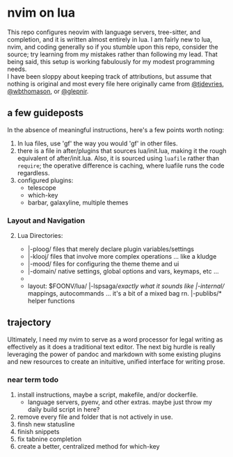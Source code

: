 # nvim on lua  

This repo configures neovim with language servers, tree-sitter, and completion, and it is written almost entirely in lua. I am fairly new to lua, nvim, and coding generally so if you stumble upon this repo, consider the source; try learning from my mistakes rather than following my lead. That being said, this setup is working fabulously for my modest programming needs.  
I have been sloppy about keeping track of attributions, but assume that nothing is original and most every file here originally came from [@tjdevries](github.com/tjdevries), [@wbthomason](github.com/wbthomason), or [@glepnir](github.com/glepnir).  

## a few guideposts  

In the absence of meaningful instructions, here's a few points worth noting:  
1. In lua files, use '<localleader>gf' the way you would 'gf' in other files.
2. there is a file in after/plugins that sources lua/init.lua, making it the rough equivalent of after/init.lua. Also, it is sourced using `luafile` rather than `require`; the operative difference is caching, where luafile runs the code regardless.
3. configured plugins:
    - telescope
    - which-key
    - barbar, galaxyline, multiple themes  

### Layout and Navigation

2. Lua Directories:  
    * |-ploog/  files that merely declare plugin variables/settings  
    * |-klooj/  files that involve more complex operations ... like a kludge  
    * |-mood/   files for configuring the theme theme and ui
    * |-domain/ native settings, global options and vars, keymaps, etc ...



    +
    + layout: $FOONV/lua/
  |-lspsaga/*exactly what it sounds like
  |-internal/*  mappings, autocommands ... it's a bit of a mixed bag rn.
  |-publibs/*   helper functions

## trajectory  

Ultimately, I need my nvim to serve as a word processor for legal writing as effectively as it does a traditional text editor. The next big hurdle is really leveraging the power of pandoc and markdown with some existing plugins and new resources to create an inituitive, unified interface for writing prose.  

### near term todo  

1. install instructions, maybe a script, makefile, and/or dockerfile.  
    - language servers, pyenv, and other extras. maybe just throw my daily build script in here?  
2. remove every file and folder that is not actively in use.
3. finsh new statusline
4. finish snippets
5. fix tabnine completion
6. create a better, centralized method for which-key
